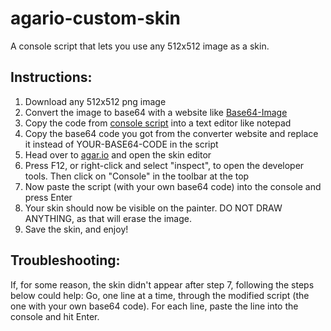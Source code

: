 # agario-custom-skin
A console script that lets you use any 512x512 image as a skin.

## Instructions:
1. Download any 512x512 png image
2. Convert the image to base64 with a website like [Base64-Image](https://www.base64-image.de/)
3. Copy the code from [console script](agario_console_script.js) into a text editor like notepad
4. Copy the base64 code you got from the converter website and replace it instead of YOUR-BASE64-CODE in the script
5. Head over to [agar.io](https://agar.io/) and open the skin editor
6. Press F12, or right-click and select "inspect", to open the developer tools. Then click on "Console" in the toolbar at the top
7. Now paste the script (with your own base64 code) into the console and press Enter
8. Your skin should now be visible on the painter. DO NOT DRAW ANYTHING, as that will erase the image.
9. Save the skin, and enjoy!

## Troubleshooting:
If, for some reason, the skin didn't appear after step 7, following the steps below could help:
Go, one line at a time, through the modified script (the one with your own base64 code). For each line, paste
the line into the console and hit Enter.
